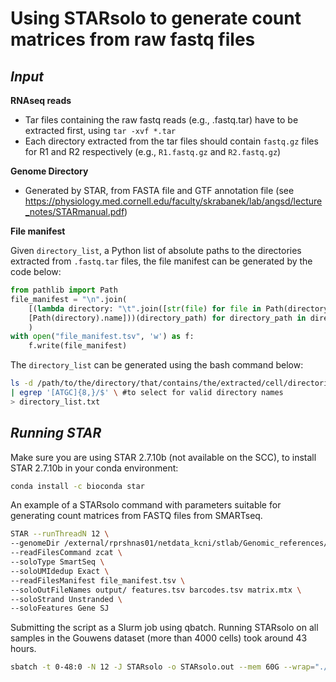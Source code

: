 # Using STARsolo to generate count matrices from raw fastq files
## *Input*


**RNAseq reads**

- Tar files containing the raw fastq reads (e.g., .fastq.tar) have to be extracted first, using `tar -xvf *.tar`
- Each directory extracted from the tar files should contain `fastq.gz` files for R1 and R2 respectively (e.g., `R1.fastq.gz` and `R2.fastq.gz`)

**Genome Directory**

- Generated by STAR, from FASTA file and GTF annotation file (see https://physiology.med.cornell.edu/faculty/skrabanek/lab/angsd/lecture_notes/STARmanual.pdf)

**File manifest**

Given `directory_list`, a Python list of absolute paths to the directories extracted from `.fastq.tar` files, the file manifest can be generated by the code below:
```python {cmd}
from pathlib import Path
file_manifest = "\n".join(
    [(lambda directory: "\t".join([str(file) for file in Path(directory).iterdir()][::-1] +
    [Path(directory).name]))(directory_path) for directory_path in directory_list]
    )
with open("file_manifest.tsv", 'w') as f:
    f.write(file_manifest)

```
The `directory_list` can be generated using the bash command below:
```bash {cmd}
ls -d /path/to/the/directory/that/contains/the/extracted/cell/directories/*/ \
| egrep '[ATGC]{8,}/$' \ #to select for valid directory names
> directory_list.txt
```

## *Running STAR*
Make sure you are using STAR 2.7.10b (not available on the SCC), to install STAR 2.7.10b in your conda environment:
```bash {cmd}
conda install -c bioconda star
```
An example of a STARsolo command with parameters suitable for generating count matrices from FASTQ files from SMARTseq.

```bash {cmd}
STAR --runThreadN 12 \
--genomeDir /external/rprshnas01/netdata_kcni/stlab/Genomic_references/Ensembl/Mouse/Release_104/USE_THIS_genomeDir/ \
--readFilesCommand zcat \
--soloType SmartSeq \
--soloUMIdedup Exact \
--readFilesManifest file_manifest.tsv \
--soloOutFileNames output/ features.tsv barcodes.tsv matrix.mtx \
--soloStrand Unstranded \
--soloFeatures Gene SJ
```
Submitting the script as a Slurm job using qbatch. Running STARsolo on all samples in the Gouwens dataset (more than 4000 cells) took around 43 hours.
```bash {cmd}
sbatch -t 0-48:0 -N 12 -J STARsolo -o STARsolo.out --mem 60G --wrap="./STARsolo.sh"
```